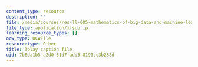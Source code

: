 ```yaml
---
content_type: resource
description: ''
file: /media/courses/res-ll-005-mathematics-of-big-data-and-machine-learning-january-iap-2020/7b8da1b5a2d051d7add58190cc3b288d_zkcj6JrhGy8.vtt
file_type: application/x-subrip
learning_resource_types: []
ocw_type: OCWFile
resourcetype: Other
title: 3play caption file
uid: 7b8da1b5-a2d0-51d7-add5-8190cc3b288d
---
```

